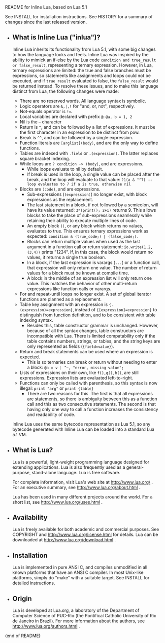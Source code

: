 README for Inline Lua, based on Lua 5.1

See INSTALL for installation instructions.
See HISTORY for a summary of changes since the last released version.

* What is Inline Lua ("inlua")?
  ------------
  Inline Lua inherits its functionality from Lua 5.1, with some big changes to how the language looks and feels.
  Inline Lua was inspired by the ability to mimick an if-else by the Lua code `condition and true_result or false_result`, representing a ternary expression.
  However, in Lua, ternary expressions are limited: the true and false branches must be expressions, so statements like assignments and loops could not be executed, and if `true_result` evaluated to false, the `false_result` would be returned instead.
  To resolve these issues, and to make this language distinct from Lua, the following changes were made:

  * There are no reserved words. All language syntax is symbolic.
  * Logic operators are `&,|,!` for "and, or, not", respectively.
  * Not-equals operator is `!=`.
  * Local variables are declared with prefix `@`: `@a, b = 1, 2`
  * Nil is the `~` character
  * Return is `^`, and can be followed by a list of expressions. It must be the first character in an expression to be distinct from pow.
  * Break is `^^`, and can be followed by a single expression.
  * Function literals are `[arglist](body)`, and are the only way to define functions.
  * Tables are indexed with `.field` or `.(expression)`. The latter replaces square bracket indexing.
  * While loops are `? condition -> (body)`, and are expressions.
    * While loops evaluate to nil by default.
    * If break is used in the loop, a single value can be placed after the break, and the loop will evaluate to that value: `?1(a & ^^7) -- loop evaluates to 7 if a is true, otherwise nil`
  * Blocks are `(code)`, and are expressions.
    * Sub-expressions (`(expression)`) no longer exist, with block expressions as the replacement.
    * The last statement in a block, if not followed by a semicolon, will have its value returned: `3*(print(); 2+1)` returns 9. This allows blocks to take the place of sub-expressions seamlessly while retaining their ability to execute multiple lines of code.
    * An empty block `()`, or any block which returns no values, evaluates to true. This ensures ternary expressions work as expected: `condition & (true_code;) | (false_code;)`.
    * Blocks can return multiple values when used as the last argument in a function call or return statement: `io.write(1,2,(3,4))` prints "1234". If, in this case, the block would return no values, it returns a single true boolean.
    * In a block, if the last expression is varargs (`...`) or a function call, that expression will only return one value. The number of return values for a block must be known at compile time.
    * A block in the middle of an expression list will only return one value. This matches the behavior of other multi-return expressions like function calls or varargs.
  * For and repeat-until loops no longer exist. A set of global iterator functions are planned as a replacement.
  * Table key assignment with an expression is `{.(expression)=expression}`, instead of `{[expression]=expression}` to distinguish from function definition, and to be consistent with table indexing syntax.
    * Besides this, table constructor grammar is unchanged. However, because of all the syntax changes, table constructors are incompatible with Lua. There is limited compatability only if the table contains numbers, strings, or tables, and the string keys are only represented as fields (`{field=value}`).
  * Return and break statements can be used where an expression is expected.
    * This is so ternaries can break or return without needing to enter a block: `@a = v | ^~, "error, missing value";`
  * Lists of expressions on their own, like `f(),g(),h()`, are still expressions. Expression lists are evaluated left-to-right.
  * Functions can only be called with parenthesis, so this syntax is now illegal: `print "arg"` or `print {table}`
    * There are two reasons for this. The first is that all expressions are statements, so there is ambiguity between this as a function call and this as two consecutive statements. The second is that having only one way to call a function increases the consistency and readability of code.
  
  
  Inline Lua uses the same bytecode representation as Lua 5.1, so any bytecode generated with Inline Lua can be loaded into a standard Lua 5.1 VM.

* What is Lua?
  ------------
  Lua is a powerful, light-weight programming language designed for extending
  applications. Lua is also frequently used as a general-purpose, stand-alone
  language. Lua is free software.

  For complete information, visit Lua's web site at http://www.lua.org/ .
  For an executive summary, see http://www.lua.org/about.html .

  Lua has been used in many different projects around the world.
  For a short list, see http://www.lua.org/uses.html .

* Availability
  ------------
  Lua is freely available for both academic and commercial purposes.
  See COPYRIGHT and http://www.lua.org/license.html for details.
  Lua can be downloaded at http://www.lua.org/download.html .

* Installation
  ------------
  Lua is implemented in pure ANSI C, and compiles unmodified in all known
  platforms that have an ANSI C compiler. In most Unix-like platforms, simply
  do "make" with a suitable target. See INSTALL for detailed instructions.

* Origin
  ------
  Lua is developed at Lua.org, a laboratory of the Department of Computer
  Science of PUC-Rio (the Pontifical Catholic University of Rio de Janeiro
  in Brazil).
  For more information about the authors, see http://www.lua.org/authors.html .

(end of README)
